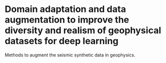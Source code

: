 # Domain adaptation and data augmentation to improve the diversity and realism of geophysical datasets for deep learning
Methods to augment the seismic synthetic data in geophysics. 
